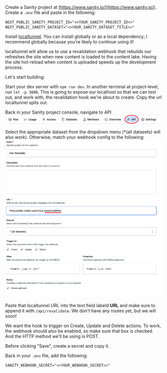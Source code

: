 Create a Sanity project at [https://www.sanity.io/](https://www.sanity.io/).
Create a `.env` file and paste in the following:
```
NEXT_PUBLIC_SANITY_PROJECT_ID="<>YOUR_SANITY_PROJECT_ID<>"
NEXT_PUBLIC_SANITY_DATASET="<>YOUR_SANITY_DATASET_TITLE<>"
```

Install [localtunnel](https://github.com/localtunnel/localtunnel#readme). You can install globally or as a local dependency; I recommend globally because you're likely to continue using it!

localtunnel will allow us to use a revalidation webhook that rebuilds our refreshes the site when new content is loaded to the content lake. Having the site hot-reload when content is uploaded speeds up the development process.

Let's start building:

Start your dev server with `npm run dev`. In another terminal at project-level, run `let -p 3000`. This is going to expose our localhost so that we can test out, and work with, the revalidation hook we're about to create. Copy the url localtunnel spits out.

Back in your Sanity project console, navigate to API
![Sanity console toolbar API tab](/public/images/API_Nav.png "Sanity console toolbar API tab")

Select the appropriate dataset from the dropdown menu (*(all datasets) will also work). Otherwise, match your webhook config to the following:
![Sanity revalidation webhook settings](/public/images/webhook_settings.png "Sanity revalidation webhook settings")

Paste that localtunnel URL into the text field labeld <strong>URL</strong> and make sure to append it with `/api/revalidate`. We don't have any routes yet, but we will soon!

We want the hook to trigger on Create, Update and Delete actions. To work, the webhook should also be enabled, so make sure that box is checked. And the HTTP method we'll be using is POST.

Before clicking "Save", create a secret and copy it.

Back in your `.env` file, add the following:
```
SANITY_WEBHOOK_SECRET="<>YOUR_WEBHOOK_SECRET<>"
```
